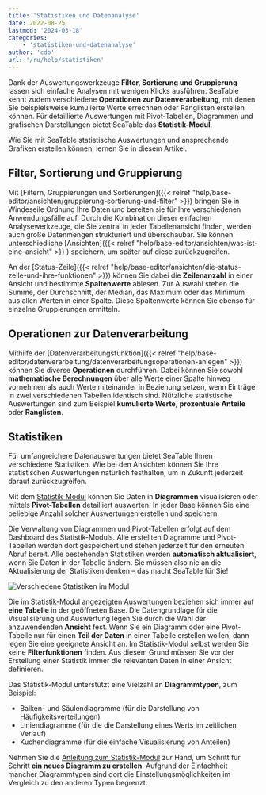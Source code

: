 ```yaml
---
title: 'Statistiken und Datenanalyse'
date: 2022-08-25
lastmod: '2024-03-18'
categories:
    - 'statistiken-und-datenanalyse'
author: 'cdb'
url: '/ru/help/statistiken'
---
```


Dank der Auswertungswerkzeuge **Filter, Sortierung und Gruppierung** lassen sich einfache Analysen mit wenigen Klicks ausführen. SeaTable kennt zudem verschiedene **Operationen zur Datenverarbeitung**, mit denen Sie beispielsweise kumulierte Werte errechnen oder Ranglisten erstellen können. Für detaillierte Auswertungen mit Pivot-Tabellen, Diagrammen und grafischen Darstellungen bietet SeaTable das **Statistik-Modul**.

Wie Sie mit SeaTable statistische Auswertungen und ansprechende Grafiken erstellen können, lernen Sie in diesem Artikel.

## Filter, Sortierung und Gruppierung

Mit [Filtern, Gruppierungen und Sortierungen]({{< relref "help/base-editor/ansichten/gruppierung-sortierung-und-filter" >}}) bringen Sie in Windeseile Ordnung Ihre Daten und bereiten sie für Ihre verschiedenen Anwendungsfälle auf. Durch die Kombination dieser einfachen Analysewerkzeuge, die Sie zentral in jeder Tabellenansicht finden, werden auch große Datenmengen strukturiert und überschaubar. Sie können unterschiedliche [Ansichten]({{< relref "help/base-editor/ansichten/was-ist-eine-ansicht" >}}
) speichern, um später auf diese zurückzugreifen.

An der [Status-Zeile]({{< relref "help/base-editor/ansichten/die-status-zeile-und-ihre-funktionen" >}}) können Sie dabei die **Zeilenanzahl** in einer Ansicht und bestimmte **Spaltenwerte** ablesen. Zur Auswahl stehen die Summe, der Durchschnitt, der Median, das Maximum oder das Minimum aus allen Werten in einer Spalte. Diese Spaltenwerte können Sie ebenso für einzelne Gruppierungen ermitteln.

## Operationen zur Datenverarbeitung

Mithilfe der [Datenverarbeitungsfunktion]({{< relref "help/base-editor/datenverarbeitung/datenverarbeitungsoperationen-anlegen" >}}) können Sie diverse **Operationen** durchführen. Dabei können Sie sowohl **mathematische Berechnungen** über alle Werte einer Spalte hinweg vornehmen als auch Werte miteinander in Beziehung setzen, wenn Einträge in zwei verschiedenen Tabellen identisch sind. Nützliche statistische Auswertungen sind zum Beispiel **kumulierte Werte**, **prozentuale Anteile** oder **Ranglisten**.

## Statistiken

Für umfangreichere Datenauswertungen bietet SeaTable Ihnen verschiedene Statistiken. Wie bei den Ansichten können Sie Ihre statistischen Auswertungen natürlich festhalten, um in Zukunft jederzeit darauf zurückzugreifen.

Mit dem [Statistik-Modul](https://seatable.io/docs/plugins/anleitung-zum-statistik-plugin/) können Sie Daten in **Diagrammen** visualisieren oder mittels **Pivot-Tabellen** detailliert auswerten. In jeder Base können Sie eine beliebige Anzahl solcher Auswertungen erstellen und speichern.

Die Verwaltung von Diagrammen und Pivot-Tabellen erfolgt auf dem Dashboard des Statistik-Moduls. Alle erstellten Diagramme und Pivot-Tabellen werden dort gespeichert und stehen jederzeit für den erneuten Abruf bereit. Alle bestehenden Statistiken werden **automatisch aktualisiert**, wenn Sie Daten in der Tabelle ändern. Sie müssen also nie an die Aktualisierung der Statistiken denken – das macht SeaTable für Sie!

![Verschiedene Statistiken im Modul](https://seatable.io/wp-content/uploads/2021/10/Statistiken.png)

Die im Statistik-Modul angezeigten Auswertungen beziehen sich immer auf **eine Tabelle** in der geöffneten Base. Die Datengrundlage für die Visualisierung und Auswertung legen Sie durch die Wahl der anzuwendenden **Ansicht** fest. Wenn Sie ein Diagramm oder eine Pivot-Tabelle nur für einen **Teil der Daten** in einer Tabelle erstellen wollen, dann legen Sie eine geeignete Ansicht an. Im Statistik-Modul selbst werden Sie keine **Filterfunktionen** finden. Aus diesem Grund müssen Sie vor der Erstellung einer Statistik immer die relevanten Daten in einer Ansicht definieren.

Das Statistik-Modul unterstützt eine Vielzahl an **Diagrammtypen**, zum Beispiel:

- Balken- und Säulendiagramme (für die Darstellung von Häufigkeitsverteilungen)
- Liniendiagramme (für die die Darstellung eines Werts im zeitlichen Verlauf)
- Kuchendiagramme (für die einfache Visualisierung von Anteilen)

Nehmen Sie die [Anleitung zum Statistik-Modul](https://seatable.io/docs/plugins/anleitung-zum-statistik-plugin/) zur Hand, um Schritt für Schritt **ein neues Diagramm zu erstellen**. Aufgrund der Einfachheit mancher Diagrammtypen sind dort die Einstellungsmöglichkeiten im Vergleich zu den anderen Typen begrenzt.
